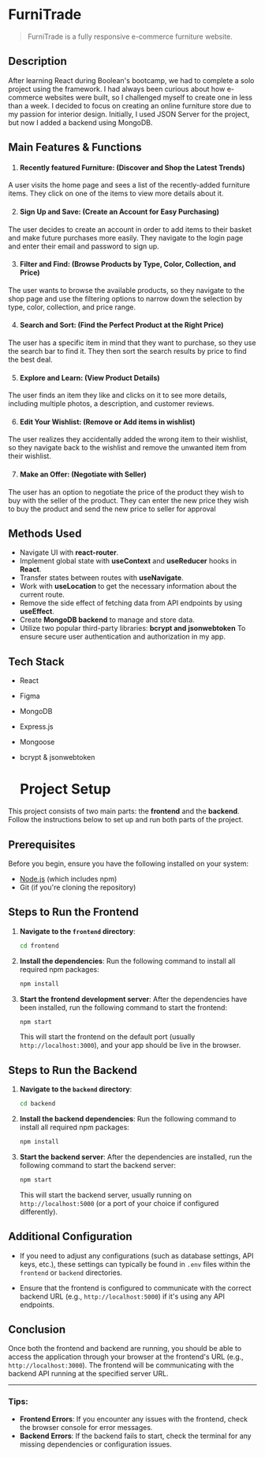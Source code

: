# FurniTrade
> FurniTrade is a fully responsive e-commerce furniture website.


## Description
After learning React during Boolean's bootcamp, we had to complete a solo project using the framework. I had always been curious about how e-commerce websites were built, so I challenged myself to create one in less than a week. I decided to focus on creating an online furniture store due to my passion for interior design. Initially, I used JSON Server for the project, but now I added a backend using MongoDB.

## Main Features & Functions

1. #### Recently featured Furniture: (Discover and Shop the Latest Trends) ####
A user visits the home page and sees a list of the recently-added furniture items. They click on one of the items to view more details about it.
</br>

2. #### Sign Up and Save: (Create an Account for Easy Purchasing) ####
The user decides to create an account in order to add items to their basket and make future purchases more easily. They navigate to the login page and enter their email and password to sign up.
</br>

3. #### Filter and Find: (Browse Products by Type, Color, Collection, and Price) ####
The user wants to browse the available products, so they navigate to the shop page and use the filtering options to narrow down the selection by type, color, collection, and price range.
</br>

4. #### Search and Sort: (Find the Perfect Product at the Right Price) ####
The user has a specific item in mind that they want to purchase, so they use the search bar to find it. They then sort the search results by price to find the best deal.
</br>

5. #### Explore and Learn: (View Product Details) ####
The user finds an item they like and clicks on it to see more details, including multiple photos, a description, and customer reviews.
</br>

6. #### Edit Your Wishlist: (Remove or Add items in wishlist) ####
The user realizes they accidentally added the wrong item to their wishlist, so they navigate back to the wishlist and remove the unwanted item from their wishlist.
</br>

7. #### Make an Offer: (Negotiate with Seller) ####
The user has an option to negotiate the price of the product they wish to buy with the seller of the product. They can enter the new price they wish to buy the product and send the new price to seller for approval
</br>

## Methods Used
- Navigate UI with **react-router**.
- Implement global state with **useContext** and **useReducer** hooks in **React**.
- Transfer states between routes with **useNavigate**.
- Work with **useLocation** to get the necessary information about the current route.
- Remove the side effect of fetching data from API endpoints by using **useEffect**.
- Create **MongoDB backend** to manage and store data.
- Utilize two popular third-party libraries: **bcrypt and jsonwebtoken** To ensure secure user authentication and authorization in my app. 


## Tech Stack
- React
- Figma
- MongoDB
- Express.js
- Mongoose
- bcrypt & jsonwebtoken


  # Project Setup

This project consists of two main parts: the **frontend** and the **backend**. Follow the instructions below to set up and run both parts of the project.

## Prerequisites

Before you begin, ensure you have the following installed on your system:

- [Node.js](https://nodejs.org/) (which includes npm)
- Git (if you're cloning the repository)

## Steps to Run the Frontend

1. **Navigate to the `frontend` directory**:
    ```bash
    cd frontend
    ```

2. **Install the dependencies**:
    Run the following command to install all required npm packages:
    ```bash
    npm install
    ```

3. **Start the frontend development server**:
    After the dependencies have been installed, run the following command to start the frontend:
    ```bash
    npm start
    ```
    This will start the frontend on the default port (usually `http://localhost:3000`), and your app should be live in the browser.

## Steps to Run the Backend

1. **Navigate to the `backend` directory**:
    ```bash
    cd backend
    ```

2. **Install the backend dependencies**:
    Run the following command to install all required npm packages:
    ```bash
    npm install
    ```

3. **Start the backend server**:
    After the dependencies are installed, run the following command to start the backend server:
    ```bash
    npm start
    ```
    This will start the backend server, usually running on `http://localhost:5000` (or a port of your choice if configured differently).

## Additional Configuration

- If you need to adjust any configurations (such as database settings, API keys, etc.), these settings can typically be found in `.env` files within the `frontend` or `backend` directories. 

- Ensure that the frontend is configured to communicate with the correct backend URL (e.g., `http://localhost:5000`) if it's using any API endpoints.

## Conclusion

Once both the frontend and backend are running, you should be able to access the application through your browser at the frontend's URL (e.g., `http://localhost:3000`). The frontend will be communicating with the backend API running at the specified server URL.

---

### Tips:
- **Frontend Errors**: If you encounter any issues with the frontend, check the browser console for error messages.
- **Backend Errors**: If the backend fails to start, check the terminal for any missing dependencies or configuration issues.

